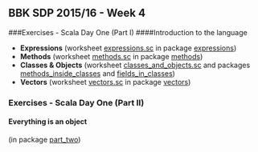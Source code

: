 ## BBK SDP 2015/16 - Week 4
###Exercises - Scala Day One (Part I)
####Introduction to the language

+ **Expressions**
(worksheet [expressions.sc][1] in package [expressions][2])
+ **Methods**
(worksheet [methods.sc][3] in package [methods][4])
+ **Classes & Objects**
(worksheet [classes_and_objects.sc][5] and packages [methods_inside_classes][6]
and [fields_in_classes][7])
+ **Vectors**
(worksheet [vectors.sc][8] in package [vectors][9])

### Exercises - Scala Day One (Part II)
#### Everything is an object

(in package [part_two][10])

[1]:https://github.com/f-bartholomews/SDP/blob/master/exercises/week_04/src/expressions/expressions.sc
[2]:https://github.com/f-bartholomews/SDP/tree/master/exercises/week_04/src/expressions
[3]:https://github.com/f-bartholomews/SDP/blob/master/exercises/week_04/src/methods/methods.sc
[4]:https://github.com/f-bartholomews/SDP/tree/master/exercises/week_04/src/methods
[5]:https://github.com/f-bartholomews/SDP/blob/master/exercises/week_04/src/classes_and_objects/classes_and_objects.sc
[6]:https://github.com/f-bartholomews/SDP/tree/master/exercises/week_04/src/classes_and_objects/methods_inside_classes
[7]:https://github.com/f-bartholomews/SDP/tree/master/exercises/week_04/src/classes_and_objects/fields_in_classes
[8]:https://github.com/f-bartholomews/SDP/blob/master/exercises/week_04/src/vectors/vectors.sc
[9]:https://github.com/f-bartholomews/SDP/tree/master/exercises/week_04/src/vectors
[10]: https://github.com/f-bartholomews/SDP/tree/master/exercises/week_04/src/part_two